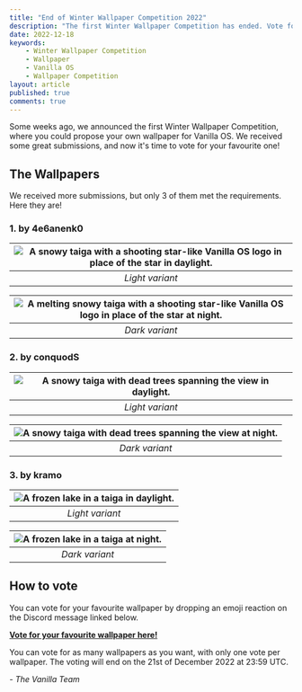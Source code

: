 ```yaml
---
title: "End of Winter Wallpaper Competition 2022"
description: "The first Winter Wallpaper Competition has ended. Vote for your favourite wallpaper!"
date: 2022-12-18
keywords:
    - Winter Wallpaper Competition
    - Wallpaper
    - Vanilla OS
    - Wallpaper Competition
layout: article
published: true
comments: true
---
```


Some weeks ago, we announced the first Winter Wallpaper Competition, where you could propose your own wallpaper for Vanilla OS. We received some great submissions, and now it's time to vote for your favourite one!

## The Wallpapers

We received more submissions, but only 3 of them met the requirements. Here they are!

### 1. by 4e6anenk0

| ![A snowy taiga with a shooting star-like Vanilla OS logo in place of the star in daylight.](/uploads/WWC2022/4e6anenk0-light.png) | 
|:--:| 
| *Light variant* |

| ![A melting snowy taiga with a shooting star-like Vanilla OS logo in place of the star at night.](/uploads/WWC2022/4e6anenk0-dark.png) | 
|:--:| 
| *Dark variant* |

### 2. by conquodS

| ![A snowy taiga with dead trees spanning the view in daylight.](/uploads/WWC2022/conquodS-light.png) | 
|:--:| 
| *Light variant* |

| ![A snowy taiga with dead trees spanning the view at night.](/uploads/WWC2022/conquodS-dark.png) | 
|:--:| 
| *Dark variant* |

### 3. by kramo

| ![A frozen lake in a taiga in daylight.](/uploads/WWC2022/kramo-light.png) | 
|:--:| 
| *Light variant* |

| ![A frozen lake in a taiga at night.](/uploads/WWC2022/kramo-dark.png) | 
|:--:| 
| *Dark variant* |

## How to vote

You can vote for your favourite wallpaper by dropping an emoji reaction on the Discord message linked below. 

[**Vote for your favourite wallpaper here!**](https://discord.com/channels/1023243680829681704/1054161350374465627/1054161350374465627)

You can vote for as many wallpapers as you want, with only one vote per wallpaper. The voting will end on the 21st of December 2022 at 23:59 UTC.

*- The Vanilla Team*
